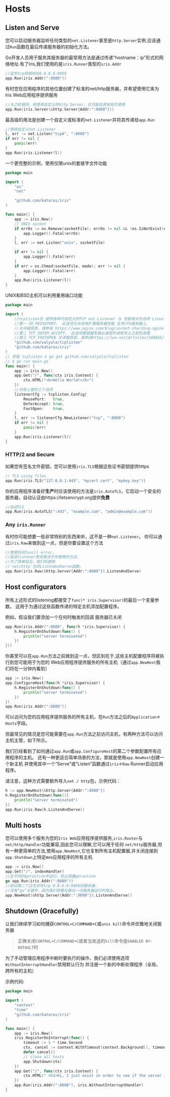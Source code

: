 # Hosts

## Listen and Serve

您可以启动服务器监听任何类型的`net.Listener`甚至是`http.Server`实例.应该通过`Run`函数在最后传递服务器的初始化方法。

Go开发人员用于服务其服务器的最常用方法是通过传递“hostname：ip”形式的网络地址.有了iris,我们使用的是`iris.Runner`类型的`iris.Addr`

```go
//监听tcp网络地址0.0.0.0:8080
app.Run(iris.Addr(":8080"))
```

有时您在应用程序的其他位置创建了标准的net/http服务器，并希望使用它来为Iris Web应用程序提供服务
```go
//与之前相同，但使用自定义的http.Server，也可能在其他地方使用
app.Run(iris.Server(&http.Server{Addr:":8080"}))
```

最高级的用法是创建一个自定义或标准的`net.Listener`并将其传递给`app.Run`

```go
//使用自定义net.Listener
l, err := net.Listen("tcp4", ":8080")
if err != nil {
    panic(err)
}
app.Run(iris.Listener(l))
```

一个更完整的示例，使用仅限unix的套接字文件功能

```go
package main

import (
    "os"
    "net"

    "github.com/kataras/iris"
)

func main() {
    app := iris.New()
    // UNIX socket
    if errOs := os.Remove(socketFile); errOs != nil && !os.IsNotExist(errOs) {
        app.Logger().Fatal(errOs)
    }
    l, err := net.Listen("unix", socketFile)

    if err != nil {
        app.Logger().Fatal(err)
    }
    if err = os.Chmod(socketFile, mode); err != nil {
        app.Logger().Fatal(err)
    }
    app.Run(iris.Listener(l))
}
```
UNIX和BSD主机可以利用重用端口功能
```go
package main

import (
	//tcplisten包 提供各种可自定义的TCP net.Listener 与 性能相关的选项 Linux 特性
	//第一 SO_REUSEPORT。 此选项允许线性扩展服务器性能 在多CPU服务器上。
	//关详细信息，请参阅 https://www.nginx.com/blog/socket-sharding-nginx-release-1-9-1/
	//第二 TCP_DEFER_ACCEPT。 此选项期望服务器从接受的读取写入之前的连接
	//第三 TCP_FASTOPEN 关详细信息，请参阅https://lwn.net/Articles/508865/。
	"github.com/valyala/tcplisten"
	"github.com/kataras/iris"
)
// 安装 tcplisten $ go get github.com/valyala/tcplisten
// $ go run main.go
func main() {
	app := iris.New()
	app.Get("/", func(ctx iris.Context) {
		ctx.HTML("<b>Hello World!</b>")
	})
	//对用上面的三个选项
	listenerCfg := tcplisten.Config{
		ReusePort:   true,
		DeferAccept: true,
		FastOpen:    true,
	}
	l, err := listenerCfg.NewListener("tcp", ":8080")
	if err != nil {
		panic(err)
	}
	app.Run(iris.Listener(l))
}
```

### HTTP/2 and Secure

如果您有签名文件密钥，您可以使用`iris.TLS`根据这些证书密钥提供https

```go
// TLS using files
app.Run(iris.TLS("127.0.0.1:443", "mycert.cert", "mykey.key"))
```
你的应用程序准备好**生产**时应该使用的方法是`iris.AutoTLS`，它启动一个安全的服务器，自动认证由https://letsencrypt.org提供**免费**

```go
//自动TLS
app.Run(iris.AutoTLS(":443", "example.com", "admin@example.com"))
```

### Any `iris.Runner`

有时你可能想要一些非常特别的东西来听，这不是一种`net.Listener`。 你可以通过`iris.Raw`来做到这一点，但是你要设置这个方法

```go
//使用任何func() error，
//启动listener责任取决于你使用的方式，
//为了简单起见，我们将使用
//`net/http`包的ListenAndServe函数。
app.Run(iris.Raw(&http.Server{Addr:":8080"}).ListenAndServe)
```

## Host configurators

所有上述形式的listening都接受了`func(* iris.Supervisor)`的最后一个变量参数。 这用于为通过这些函数传递的特定主机添加配置程序。

例如，假设我们要添加一个在何时触发的回调
服务器已关闭

```go
app.Run(iris.Addr(":8080", func(h *iris.Supervisor) {
    h.RegisterOnShutdown(func() {
        println("server terminated")
    })
}))
```

你甚至可以在`app.Run`方法之前做到这一点，但区别在于,这些主机配置程序将被执行到您可能用于为您的
Web应用程序提供服务的所有主机（通过`app.NewHost`我们将在一分钟内看到）

```go
app := iris.New()
app.ConfigureHost(func(h *iris.Supervisor) {
    h.RegisterOnShutdown(func() {
        println("server terminated")
    })
})
app.Run(iris.Addr(":8080"))
```

可以访问为您的应用程序提供服务的所有主机，在`Run`方法之后的`Application＃Hosts`字段。

但最常见的情况是您可能需要在`app.Run`方法之前访问主机，有两种方法可以访问主机主管，如下所示。

我们已经看到了如何通过`app.Run`或`app.ConfigureHost`的第二个参数配置所有应用程序的主机。 还有一种更适合简单场景的方法，那就是使用`app.NewHost`创建一个新主机
并使用其中一个“Serve”或“Listen”函数通过`iris＃Raw` Runner启动应用程序。

请注意，这种方式需要额外导入`net / http`包，示例代码：

```go
h := app.NewHost(&http.Server{Addr:":8080"})
h.RegisterOnShutdown(func(){
    println("server terminated")
})
app.Run(iris.Raw(h.ListenAndServe))
```

## Multi hosts

您可以使用多个服务为您的`Iris Web`应用程序提供服务,`iris.Router`与`net/http/Handler`功能兼容,因此您可以理解,它可以用于任何
`net/http`服务器,但有一种更简单的方法,使用`app.NewHost`,它也复制所有主机配置器,并关闭连接到`app.Shutdown`上特定`Web`应用程序的所有主机

```go
app := iris.New()
app.Get("/", indexHandler)
//在不同的goroutine中运行，防止阻塞goroutine
go app.Run(iris.Addr(":8080"))
//启动第二个正在侦听tcp 0.0.0.0:9090的服务器，
//没有“go”关键字，因为我们想要在最后一次服务器运行时阻止。
app.NewHost(&http.Server{Addr:":9090"}).ListenAndServe()
```
## Shutdown (Gracefully)

让我们继续学习如何捕获`CONTROL+C/COMMAND+C`或`unix kill`命令并优雅地关闭服务器

> 正确关闭`CONTROL+C/COMMAND+C`或者当发送的`kill`命令是`ENABLED BY-DEFAULT`时

为了手动管理应用程序中断时要执行的操作，我们必须使用选项`WithoutInterruptHandler`禁用默认行为
并注册一个新的中断处理程序（全局，跨所有的主机）

示例代码:
```go
package main

import (
    "context"
    "time"
    "github.com/kataras/iris"
)

func main() {
    app := iris.New()
    iris.RegisterOnInterrupt(func() {
        timeout := 5 * time.Second
        ctx, cancel := context.WithTimeout(context.Background(), timeout)
        defer cancel()
        // close all hosts
        app.Shutdown(ctx)
    })
    app.Get("/", func(ctx iris.Context) {
        ctx.HTML(" <h1>hi, I just exist in order to see if the server is closed</h1>")
    })
    app.Run(iris.Addr(":8080"), iris.WithoutInterruptHandler)
}
```